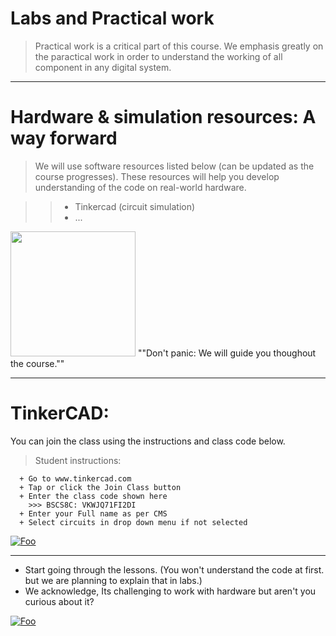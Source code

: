 # Labs and Practical work

 > Practical work is a critical part of this course.
    We emphasis greatly on the paractical work in order to understand the working of all component in any digital system.
    
 ____
 # Hardware & simulation resources: A way forward
 
 > We will use software resources listed below (can be updated as the course progresses). These resources will help you develop
 understanding of the code on real-world hardware. 
 
  >> + Tinkercad (circuit simulation)
  >> + ...
  
  <img src="https://octodex.github.com/images/stormtroopocat.jpg" width="200" height="200" />
  ""Don't panic: We will guide you thoughout the course."" 

 ----
# TinkerCAD:

You can join the class using the instructions and class code below.

 > Student instructions:

      + Go to www.tinkercad.com
      + Tap or click the Join Class button
      + Enter the class code shown here
        >>> BSCS8C: VKWJQ71FI2DI
      + Enter your Full name as per CMS
      + Select circuits in drop down menu if not selected
<a href="https://2.bp.blogspot.com/-oDMOD6pVAGM/Wat-um2m9pI/AAAAAAAAGrQ/pUqP_jJXBrcZ6hzRPXEYXqvoghw1QCJ5QCLcBGAs/s1600/ice_screenshot_20170903-091828.jpeg" rel="">![Foo](
https://2.bp.blogspot.com/-oDMOD6pVAGM/Wat-um2m9pI/AAAAAAAAGrQ/pUqP_jJXBrcZ6hzRPXEYXqvoghw1QCJ5QCLcBGAs/s1600/ice_screenshot_20170903-091828.jpeg)</a>

____
+ Start going through the lessons. (You won't understand the code at first. but we are planning to explain that in labs.)
+ We acknowledge, Its challenging to work with hardware but aren't you curious about it?

<a href="https://www.theschoolrun.com/sites/theschoolrun.com/files/article_images/best_electronics_sets_for_children.jpg" rel="">![Foo](
https://www.theschoolrun.com/sites/theschoolrun.com/files/article_images/best_electronics_sets_for_children.jpg)</a>

